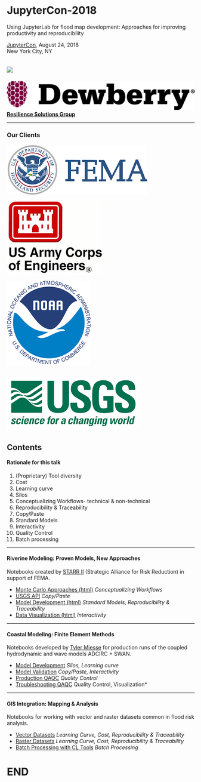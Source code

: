 # JupyterCon-2018
Using JupyterLab for flood map development: Approaches for improving productivity and reproducibility

[JupyterCon](https://conferences.oreilly.com/jupyter/jup-ny/public/schedule/detail/68295), August 24, 2018<br/>
New York City, NY<br/>

![](images/lab_demo.gif)
---

![](images/dewberry.png)
 [__Resilience Solutions Group__](http://www.dewberry.com/)
 
 ---

### Our Clients

![](images/fema.png)

![](images/usace.jpeg)

![](images/noaa.png)

![](images/usgs.png)
---

## Contents 
 
#### Rationale for this talk  
 1. (Proprietary) Tool diversity 
 2. Cost
 3. Learning curve
 4. Silos
 5. Conceptualizing Workflows- technical & non-technical 
 6. Reproducibility & Traceability
 7. Copy/Paste
 8. Standard Models 
 9. Interactivity
 10. Quality Control
 11. Batch processing
 
---

#### Riverine Modeling: Proven Models, New Approaches

Notebooks created by [STARR II](http://www.starr-team.com/starr/Pages/default.aspx) (Strategic Alliance for Risk Reduction) in support of FEMA.

 - [Monte Carlo Approaches (html)](https://github.com/slawler/JupyterCon-2018/blob/master/Pluvial_Development.html) *Conceptualizing Workflows*
 - [USGS API](GageExplorer.ipynb)
  *Copy/Paste*
 - [Model Development (html)](https://github.com/slawler/JupyterCon-2018/blob/master/BreachTool.html) *Standard Models, Reproducibility & Traceability* 
 - [Data Visualization (html)](https://github.com/slawler/JupyterCon-2018/blob/master/HydrographDeveloper.html) *Interactivity*

---

#### Coastal Modeling: Finite Element Methods

Notebooks developed by [Tyler Miesse](https://github.com/tmiesse) for production runs of the coupled hydrodynamic and wave models ADCIRC + SWAN. 

 - [Model Development](tmiesse/ModelSetup.ipynb) *Silos, Learning curve* 
 - [Model Validation](tmiesse/noaa_tide.ipynb) *Copy/Paste, Interactivity*
 - [Production QAQC](tmiesse/ModelQC.ipynb) *Quality Control*
 - [Troubleshooting QAQC](tmiesse/Model_output.ipynb) Quality Control, Visualization*

 ---
 
#### GIS Integration: Mapping & Analysis

Notebooks for working with vector and raster datasets common in flood risk analysis.

 - [Vector Datasets](abrazeau/Poly_to_Line_json.ipynb) *Learning Curve, Cost, Reproducibility & Traceability*
 - [Raster Datasets](abrazeau/ConvertTiffs_Batch.ipynb)  *Learning Curve, Cost, Reproducibility & Traceability*
 - [Batch Processing with CL Tools](abrazeau/gdal_warp_Tiffs_Batch.ipynb) *Batch Processing*
 
# END

